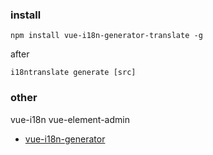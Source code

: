 ### install

```
npm install vue-i18n-generator-translate -g
```

after

```
i18ntranslate generate [src]
```

### other

vue-i18n
vue-element-admin
- [vue-i18n-generator](https://gitee.com/thesadboy/vue-i18n-generator)
